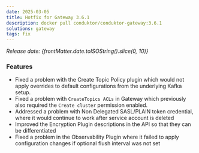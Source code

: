 ```yaml
---
date: 2025-03-05
title: Hotfix for Gateway 3.6.1
description: docker pull conduktor/conduktor-gateway:3.6.1
solutions: gateway
tags: fix
---
```


*Release date: {frontMatter.date.toISOString().slice(0, 10)}*

### Features

* Fixed a problem with the Create Topic Policy plugin which would not apply overrides to default configurations from the underlying Kafka setup.
* Fixed a problem with `CreateTopics ACLs` in Gateway which previously also required the `Create cluster` permission enabled.
* Addressed a problem with Non Delegated SASL/PLAIN token credential, where it would continue to work after service account is deleted
* Improved the Encryption Plugin descriptions in the API so that they can be differentiated
* Fixed a problem in the Observability Plugin where it failed to apply configuration changes if optional flush interval was not set
